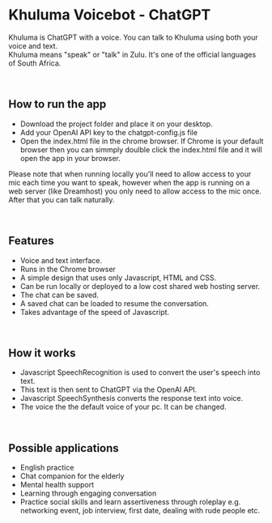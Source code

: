 # Khuluma Voicebot - ChatGPT
Khuluma is ChatGPT with a voice. You can talk to Khuluma using both your voice and text.<br>
Khuluma means "speak" or "talk" in Zulu. It's one of the official languages of South Africa.

<br>

## How to run the app
- Download the project folder and place it on your desktop.
- Add your OpenAI API key to the chatgpt-config.js file
- Open the index.html file in the chrome browser. If Chrome is your default browser then you can simmply doulble click the index.html file and it will open the app in your browser.

Please note that when running locally you'll need to allow access to your mic each time you want to speak, however when the app is running on a web server (like Dreamhost) you only need to allow access to the mic once. After that you can talk naturally.

<br>

## Features
- Voice and text interface.
- Runs in the Chrome browser
- A simple design that uses only Javascript, HTML and CSS.
- Can be run locally or deployed to a low cost shared web hosting server.
- The chat can be saved.
- A saved chat can be loaded to resume the conversation.
- Takes advantage of the speed of Javascript.

<br>

## How it works
- Javascript SpeechRecognition is used to convert the user's speech into text.
- This text is then sent to ChatGPT via the OpenAI API.
- Javascript SpeechSynthesis converts the response text into voice.
- The voice the the default voice of your pc. It can be changed.

<br>

## Possible applications
- English practice
- Chat companion for the elderly
- Mental health support
- Learning through engaging conversation
- Practice social skills and learn assertiveness through roleplay e.g. networking event, job interview, first date, dealing with rude people etc.
